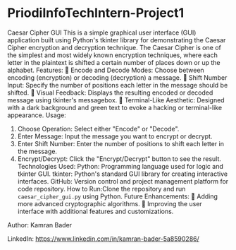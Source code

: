 # PriodiInfoTechIntern-Project1
Caesar Cipher GUI
This is a simple graphical user interface (GUI) application built using Python's tkinter library for demonstrating the Caesar Cipher encryption and decryption technique. The Caesar Cipher is one of the simplest and most widely known encryption techniques, where each letter in the plaintext is shifted a certain number of places down or up the alphabet.
 Features:
	Encode and Decode Modes: Choose between encoding (encryption) or decoding (decryption) a message.
	Shift Number Input: Specify the number of positions each letter in the message should be shifted.
	Visual Feedback: Displays the resulting encoded or decoded message using tkinter's messagebox.
	Terminal-Like Aesthetic: Designed with a dark background and green text to evoke a hacking or terminal-like appearance.
Usage:
1. Choose Operation: Select either "Encode" or "Decode".
2. Enter Message: Input the message you want to encrypt or decrypt.
3. Enter Shift Number: Enter the number of positions to shift each letter in the message.
4. Encrypt/Decrypt: Click the "Encrypt/Decrypt" button to see the result.
Technologies Used:
Python: Programming language used for logic and tkinter GUI.
tkinter: Python's standard GUI library for creating interactive interfaces.
GitHub: Version control and project management platform for code repository.
 How to Run:Clone the repository and run `caesar_cipher_gui.py` using Python.
Future Enhancements:
	Adding more advanced cryptographic algorithms.
	Improving the user interface with additional features and customizations.

Author:
Kamran Bader

LinkedIn:
https://www.linkedin.com/in/kamran-bader-5a8590286/


